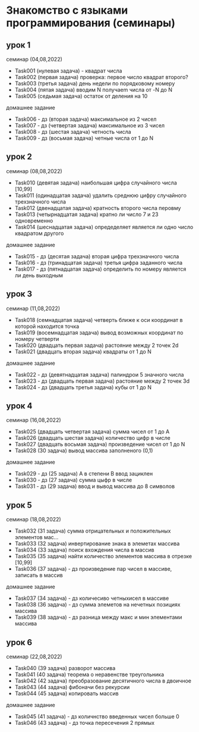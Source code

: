 # Знакомство с языками программирования (семинары) #
## урок 1 ##

семинар (04,08,2022)
* Task001 (нулевая задача) - квадрат числа
* Task002 (первая задача) проверка: первое число квадрат второго?
* Task003 (третья задача) день недели по порядковому номеру
* Task004 (пятая задача) вводим N получаеm числа от -N до N
* Task005 (седьмая задача) остаток от деления на 10

домашнее задание
* Task006 - дз (вторая задача) максимальное из 2 чисел
* Task007 - дз (четвертая задача) максимальное из 3 чисел
* Task008 - дз (шестая задача) четность числа
* Task009 - дз (восьмая задача) четные числа от 1 до N

## урок 2 ##

семинар (08,08,2022)
* Task010 (девятая задача) наибольшая цифра случайного числа [10,99]
* Task011 (одинадцатая задача) удалить среднюю цифру случайного трехзначного числа
* Task012 (двенадцатая задача) кратность второго числа перовму
* Task013 (четырнадцатая задача) кратно ли число 7 и 23 одновременно
* Task014 (шеснадцатая задача) опредеделяет является ли одно число квадратом другого

домашнее задание
* Task015 - дз (десятая задача) вторая цифра трехзначного числа
* Task016 - дз (тринадцатая задача) третья цифра заданного числа
* Task017 - дз (пятнадцатая задача) определить по номеру является ли день выходным

## урок 3 ##

семинар (11,08,2022)
* Task018 (семнадцатая задача) четверть ближе к оси координат в которой находится точка
* Task019 (восемнадцатая задача) вывод возможных координат по номеру четверти
* Task020 (двадцать первая задача) растояние между 2 точек 2d
* Task021 (двадцать вторая задача) квадраты от 1 до N

домашнее задание
* Task022 - дз (девятнадцатая задача) палиндрои 5 значного числа
* Task023 - дз (двадцать первая задача) растояние между 2 точек 3d
* Task024 - дз (двадцать третья задача) кубы от 1 до N

## урок 4 ##

семинар (16,08,2022)
* Task025 (двадцать четвертая задача) сумма чисел от 1 до А
* Task026 (двадцать шестая задача) количество цифр в числе
* Task027 (двадцать восьмая задача) произведение чисел от 1 до N
* Task028 (30 задача) вывод массива заполненого (0,1) 

домашнее задание
* Task029 - дз (25 задача) A в степени B ввод зациклен
* Task030 - дз (27 задача) сумма цыфр в числе
* Task031 - дз (29 задача) ввод и вывод массива до 8 символов 

## урок 5 ##

семинар (18,08,2022)
* Task032 (31 задача) сумма отрицательных и положительных элементов мас…
* Task033 (32 задача) инвертирование знака в элеметах массива
* Task034 (33 задача) поиск вхождения числа в массив
* Task035 (35 задача) найти количество элементов массива в отрезке [10,99]
* Task036 (37 задача) - дз произведение пар чисел в массиве, записать в массив

домашнее задание
* Task037 (34 задача) - дз количесиво четныхисел в массиве
* Task038 (36 задача) - дз сумма элеметов на нечетных позициях массива
* Task039 (38 задача) - дз разница между макс и мин элементами массива

## урок 6 ##

семинар (22,08,2022)
* Task040 (39 задача) разворот массива
* Task041 (40 задача) теорема о неравенстве треугольника
* Task042 (42 задача) преобразование десятичного числа в двоичное
* Task043 (44 задача) фибоначи без рекурсии
* Task044 (45 задача) копировать массив

домашнее задание
* Task045 (41 задача) - дз количнство введенных чисел больше 0
* Task046 (43 задача) - дз точка пересечения 2 прямых 
